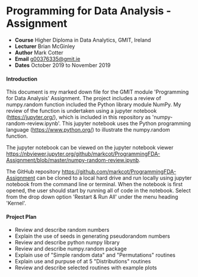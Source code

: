 # Programming for Data Analysis - Assignment
- **Course** Higher Diploma in Data Analytics, GMIT, Ireland
- **Lecturer** Brian McGinley
- **Author** Mark Cotter
- **Email** g00376335@gmit.ie
- **Dates** October 2019 to November 2019

#### Introduction
This document is my marked down file for the GMIT module 'Programming for Data Analysis' Assignment. The project includes a review of numpy.random function included the Python library module NumPy. My review of the function is undertaken using a jupyter notebook (https://jupyter.org/), which is included in this repository as 'numpy-random-review.ipynb'. This jupyter notebook uses the Python programming language (https://www.python.org/) to illustrate the numpy.random function.

The jupyter notebook can be viewed on the jupyter notebook viewer https://nbviewer.jupyter.org/github/markcot/ProgrammingFDA-Assignment/blob/master/numpy-random-review.ipynb.

The GitHub repository https://github.com/markcot/ProgrammingFDA-Assignment can be cloned to a local hard drive and run locally using jupyter notebook from the command line or terminal. When the notebook is first opened, the user should start by running all of code in the notebook. Select from the drop down option 'Restart & Run All' under the menu heading 'Kernel'.

#### Project Plan

- Review and describe random numbers
- Explain the use of seeds in generating pseudorandom numbers
- Review and describe python numpy library
- Review and describe numpy.random package
- Explain use of "Simple random data" and "Permutations" routines
- Explain use and purpuse of at 5 "Distributions" routines
- Review and describe selected routines with example plots
